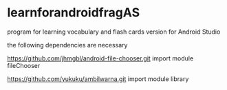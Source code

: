 # learnforandroidfragAS
program for learning vocabulary and flash cards version for Android Studio

the following dependencies are necessary

https://github.com/jhmgbl/android-file-chooser.git import module fileChooser

https://github.com/yukuku/ambilwarna.git import module library


